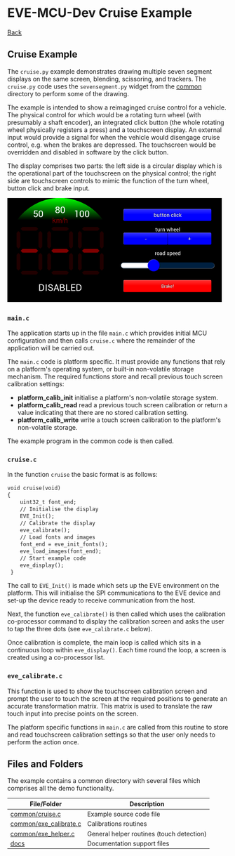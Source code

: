 # EVE-MCU-Dev Cruise Example

[Back](../README.md)

## Cruise Example

The `cruise.py` example demonstrates drawing multiple seven segment displays on the same screen, blending, scissoring, and trackers. The `cruise.py` code uses the `sevensegment.py` widget from the [common](../common) directory to perform some of the drawing. 

The example is intended to show a reimaginged cruise control for a vehicle. The physical control for which would be a rotating turn wheel (with presumably a shaft encoder), an integrated click button (the whole rotating wheel physically registers a press) and a touchscreen display. An external input would provide a signal for when the vehicle would disengage cruise control, e.g. when the brakes are depressed. The touchscreen would be overridden and disabled in software by the click button.

The display comprises two parts: the left side is a circular display which is the operational part of the touchscreen on the physical control; the right side are touchscreen controls to mimic the function of the turn wheel, button click and brake input.

![Cruise Example](docs/cruise.png)

### `main.c`

The application starts up in the file `main.c` which provides initial MCU configuration and then calls `cruise.c` where the remainder of the application will be carried out. 

The `main.c` code is platform specific. It must provide any functions that rely on a platform's operating system, or built-in non-volatile storage mechanism. The required functions store and recall previous touch screen calibration settings:
- **platform_calib_init** initialise a platform's non-volatile storage system.
- **platform_calib_read** read a previous touch screen calibration or return a value indicating that there are no stored calibration setting.
- **platform_calib_write** write a touch screen calibration to the platform's non-volatile storage.

The example program in the common code is then called.

### `cruise.c`

In the function `cruise` the basic format is as follows:

```
void cruise(void)
{
    uint32_t font_end;
    // Initialise the display
    EVE_Init();
    // Calibrate the display
    eve_calibrate();
    // Load fonts and images
    font_end = eve_init_fonts();
    eve_load_images(font_end);
    // Start example code
    eve_display();
 }
```
The call to `EVE_Init()` is made which sets up the EVE environment on the platform. This will initialise the SPI communications to the EVE device and set-up the device ready to receive communication from the host.

Next, the function `eve_calibrate()` is then called which uses the calibration co-processor command to display the calibration screen and asks the user to tap the three dots (see `eve_calibrate.c` below).

Once calibration is complete, the main loop is called which sits in a continuous loop within `eve_display()`. Each time round the loop, a screen is created using a co-processor list. 

### `eve_calibrate.c`

This function is used to show the touchscreen calibration screen and prompt the user to touch the screen at the required positions to generate an accurate transformation matrix. This matrix is used to translate the raw touch input into precise points on the screen.

The platform specific functions in `main.c` are called from this routine to store and read touchscreen calibration settings so that the user only needs to perform the action once.

## Files and Folders

The example contains a common directory with several files which comprises all the demo functionality.

| File/Folder | Description |
| --- | --- |
| [common/cruise.c](common/exe_example.c) | Example source code file |
| [common/exe_calibrate.c](common/exe_calibrate.c) | Calibrations routines |
| [common/exe_helper.c](common/exe_helper.c) | General helper routines (touch detection) |
| [docs](docs) | Documentation support files |
